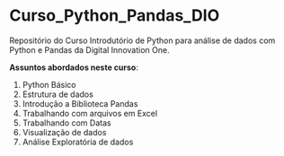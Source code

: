 # Curso_Python_Pandas_DIO
 Repositório do Curso Introdutório de Python para análise de dados com Python e Pandas da Digital Innovation One.

 **Assuntos abordados neste curso**:
 1. Python Básico
 1. Estrutura de dados
 1. Introdução a Biblioteca Pandas
 1. Trabalhando com arquivos em Excel
 1. Trabalhando com Datas
 1. Visualização de dados
 1. Análise Exploratória de dados
